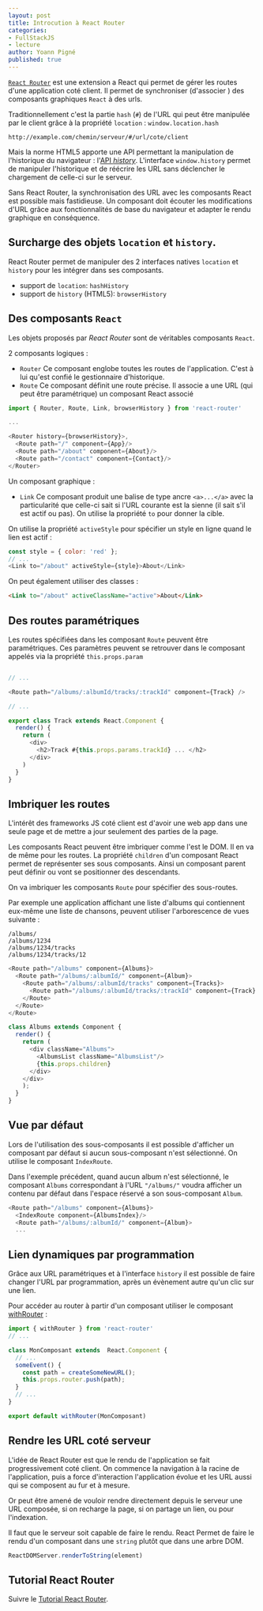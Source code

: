 ```yaml
---
layout: post
title: Introcution à React Router
categories:
- FullStackJS
- lecture
author: Yoann Pigné
published: true
---
```


[`React Router`](https://github.com/ReactTraining/react-router) est une extension a React qui permet de gérer les routes d'une application coté client. Il permet de synchroniser (d'associer ) des composants graphiques `React` à des urls.

Traditionnellement c'est la partie `hash` (`#`) de l'URL qui peut être manipulée par le client grâce à la propriété `location` : `window.location.hash`

```
http://example.com/chemin/serveur/#/url/cote/client
```

Mais la norme HTML5 apporte une API permettant la manipulation de l'historique du navigateur : l'[API *history*](https://developer.mozilla.org/en-US/docs/Web/API/History_API). L'interface  `window.history` permet de manipuler l'historique et de réécrire les URL sans déclencher le chargement de celle-ci sur le serveur.


Sans React Router, la synchronisation des URL avec les composants React est possible mais fastidieuse. Un composant doit écouter les modifications d'URL grâce aux fonctionnalités de base du navigateur et adapter le rendu graphique en conséquence.

## Surcharge des objets `location` et `history`.

React Router permet de manipuler des 2 interfaces natives `location` et `history` pour les intégrer dans ses composants.

- support de `location`: `hashHistory`
- support de `history` (HTML5): `browserHistory`


## Des composants `React`

Les objets proposés par *React Router* sont de véritables composants `React`.

2 composants logiques :

- `Router` Ce composant englobe toutes les routes de l'application. C'est à lui qu'est confié le gestionnaire d'historique.
- `Route` Ce composant définit une route précise. Il associe a une URL (qui peut être paramétrique) un composant React associé

```js
import { Router, Route, Link, browserHistory } from 'react-router'

...

<Router history={browserHistory}>,
  <Route path="/" component={App}/>
  <Route path="/about" component={About}/>
  <Route path="/contact" component={Contact}/>
</Router>
```

Un composant graphique :

- `Link` Ce composant produit une balise de type ancre `<a>...</a>` avec la particularité que celle-ci sait si l'URL courante est la sienne (il sait s'il est actif ou pas). On utilise la propriété `to` pour donner la cible.

On utilise la propriété `activeStyle` pour spécifier un style en ligne quand le lien est actif :

```js
const style = { color: 'red' };
// ...
<Link to="/about" activeStyle={style}>About</Link>
```

On peut également utiliser des classes :

```html
<Link to="/about" activeClassName="active">About</Link>
```

## Des routes paramétriques

Les routes spécifiées dans les composant `Route` peuvent être paramétriques. Ces paramètres peuvent se retrouver dans le composant appelés via la propriété `this.props.param`


```js

// ...

<Route path="/albums/:albumId/tracks/:trackId" component={Track} />

// ...

export class Track extends React.Component {
  render() {
    return (
      <div>
        <h2>Track #{this.props.params.trackId} ... </h2>
      </div>
    )
  }
}
```

## Imbriquer les routes

L'intérêt des frameworks JS coté client est d'avoir une web app dans une seule page et de mettre a jour seulement des parties de la page.

Les composants React peuvent être imbriquer comme l'est le DOM. Il en va de même pour les routes. La propriété `children` d'un composant React permet de représenter ses sous composants.  Ainsi un composant parent peut définir ou vont se positionner des descendants.

On va imbriquer les composants `Route` pour spécifier des sous-routes.


Par exemple une application affichant une liste d'albums qui contiennent eux-même une liste de chansons, peuvent utiliser l'arborescence de vues suivante :




```
/albums/
/albums/1234
/albums/1234/tracks
/albums/1234/tracks/12
```


```js
<Route path="/albums" component={Albums}>
  <Route path="/albums/:albumId/" component={Album}>
    <Route path="/albums/:albumId/tracks" component={Tracks}>
      <Route path="/albums/:albumId/tracks/:trackId" component={Track} />
    </Route>
  </Route>
</Route>
```



```js
class Albums extends Component {
  render() {
    return (
      <div className="Albums">
        <AlbumsList className="AlbumsList"/>
        {this.props.children}
      </div>
    </div>
    );
  }
}
```



## Vue par défaut

Lors de l'utilisation des sous-composants il est possible d'afficher un composant par défaut si aucun sous-composant n'est sélectionné. On utilise le composant `IndexRoute`.

Dans l'exemple précédent, quand aucun album n'est sélectionné, le composant `Albums` correspondant à l'URL `"/albums/"` voudra afficher un contenu par défaut dans l'espace réservé a son sous-composant `Album`.

```js
<Route path="/albums" component={Albums}>
  <IndexRoute component={AlbumsIndex}/>
  <Route path="/albums/:albumId/" component={Album}>
  ...
```


## Lien dynamiques par programmation

Grâce aux URL paramétriques et à l'interface `history` il est possible de faire changer l'URL par programmation, après un évènement autre qu'un clic sur une lien.

Pour accéder au router à partir d'un composant utiliser le composant [withRouter](https://github.com/ReactTraining/react-router/blob/master/upgrade-guides/v2.4.0.md#withrouter-hoc-higher-order-component) :



```js
import { withRouter } from 'react-router'
// ...

class MonComposant extends  React.Component {
  // ...
  someEvent() {
    const path = createSomeNewURL();
    this.props.router.push(path);
  }
  // ...
}

export default withRouter(MonComposant)
```

## Rendre les URL coté serveur

L'idée de React Router est que le rendu de l'application se fait progressivement coté client. On commence la navigation à la racine de l'application, puis a force d'interaction l'application évolue et les URL aussi qui se composent au fur et à mesure.

Or peut être amené de vouloir rendre directement depuis le serveur une URL composée, si on recharge la page, si on partage un lien, ou pour l'indexation.

Il faut que le serveur soit capable de faire le rendu. React Permet de faire le rendu d'un composant dans une `string`  plutôt que dans une arbre DOM.

```js
ReactDOMServer.renderToString(element)
```


## Tutorial React Router

Suivre le [Tutorial React Router](https://github.com/reactjs/react-router-tutorial).
